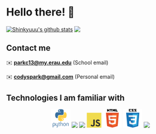 # Hello there! 👋

<a href="https://github.com/Shinkyuuu/github-readme-stats"><img align="center" src="https://github-readme-stats.vercel.app/api?username=Shinkyuuu&show_icons=true&include_all_commits=true&theme=great-gatsby&hide_border=true&show=contribs,prs&count_private=true)" alt="Shinkyuuu's github stats" /></a> <a href="https://github.com/Shinkyuuu/github-readme-stats"><img align="center" src="https://github-readme-stats.vercel.app/api/top-langs/?username=Shinkyuuu&layout=compact&theme=great-gatsby&hide_border=true)" /></a>


## Contact me
✉️ <b>parkc13@my.erau.edu</b> (School email)

✉️ <b>codyspark@gmail.com</b> (Personal email)

## Technologies I am familiar with
<p align="center">
  <span>
    <img src="https://raw.githubusercontent.com/devicons/devicon/master/icons/python/python-original-wordmark.svg" width="10%"/>
    <img src="https://upload.wikimedia.org/wikipedia/commons/1/18/C_Programming_Language.svg" width="8%"/>
    <img src="https://www.pinclipart.com/picdir/big/104-1040733_kotlin-java-programming-language-logo-clipart.png" width="18%"/>
    <img src="https://raw.githubusercontent.com/devicons/devicon/master/icons/javascript/javascript-original.svg" width="8%"/>
    <img src="https://raw.githubusercontent.com/devicons/devicon/master/icons/html5/html5-original-wordmark.svg" width="10%"/>
    <img src="https://raw.githubusercontent.com/devicons/devicon/master/icons/css3/css3-original-wordmark.svg" width="10%"/>
    <img src="https://upload.wikimedia.org/wikipedia/commons/d/d4/Kotlin_logo.svg" width="25%"/>
  </span>
</p>
